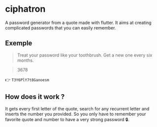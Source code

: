 # ciphatron

A password generator from a quote made with flutter. It aims at creating
complicated passwords that you can easily remember.

## Exemple

> Treat your password like your toothbrush. Get a new one every six months.

> 3678

👉 `T3Y6PlY7t8Ganoesm`

## How does it work ?

It gets every first letter of the quote, search for any recurrent letter and
inserts the number you provided. So you only have to remember your favorite
quote and number to have a very strong password 🔒.
